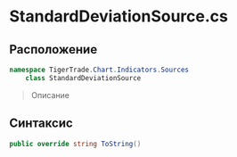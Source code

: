 
# StandardDeviationSource.cs
## Расположение
```csharp
namespace TigerTrade.Chart.Indicators.Sources  
    class StandardDeviationSource
```

> Описание

## Синтаксис
```csharp
public override string ToString()
```
